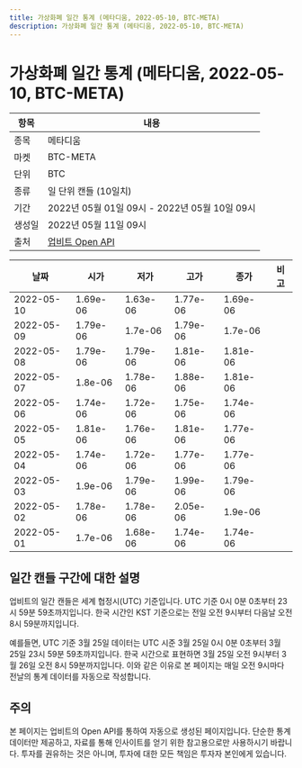 ```yaml
---
title: 가상화폐 일간 통계 (메타디움, 2022-05-10, BTC-META)
description: 가상화폐 일간 통계 (메타디움, 2022-05-10, BTC-META)
---
```



가상화폐 일간 통계 (메타디움, 2022-05-10, BTC-META)
===

|항목|내용|
|--|--|
|종목|메타디움|
|마켓|BTC-META|
|단위|BTC|
|종류|일 단위 캔들 (10일치)|
|기간|2022년 05월 01일 09시 - 2022년 05월 10일 09시|
|생성일|2022년 05월 11일 09시|
|출처|[업비트 Open API](https://docs.upbit.com)|


|날짜|시가|저가|고가|종가|비고|
|--|--|--|--|--|--|
|2022-05-10|1.69e-06|1.63e-06|1.77e-06|1.69e-06|    |
|2022-05-09|1.79e-06|1.7e-06|1.79e-06|1.7e-06|    |
|2022-05-08|1.79e-06|1.79e-06|1.81e-06|1.81e-06|    |
|2022-05-07|1.8e-06|1.78e-06|1.88e-06|1.81e-06|    |
|2022-05-06|1.74e-06|1.72e-06|1.75e-06|1.74e-06|    |
|2022-05-05|1.81e-06|1.76e-06|1.81e-06|1.77e-06|    |
|2022-05-04|1.74e-06|1.72e-06|1.77e-06|1.77e-06|    |
|2022-05-03|1.9e-06|1.79e-06|1.99e-06|1.79e-06|    |
|2022-05-02|1.78e-06|1.78e-06|2.05e-06|1.9e-06|    |
|2022-05-01|1.7e-06|1.68e-06|1.74e-06|1.74e-06|    |


일간 캔들 구간에 대한 설명
---


업비트의 일간 캔들은 세계 협정시(UTC) 기준입니다. 
UTC 기준 0시 0분 0초부터 23시 59분 59초까지입니다. 
한국 시간인 KST 기준으로는 전일 오전 9시부터 다음날 오전 8시 59분까지입니다. 


예를들면, UTC 기준 3월 25일 데이터는 UTC 시준 3월 25일 0시 0분 0초부터 3월 25일 23시 59분 59초까지입니다. 
한국 시간으로 표현하면 3월 25일 오전 9시부터 3월 26일 오전 8시 59분까지입니다. 
이와 같은 이유로 본 페이지는 매일 오전 9시마다 전날의 통계 데이터를 자동으로 작성합니다. 


주의
---


본 페이지는 업비트의 Open API를 통하여 자동으로 생성된 페이지입니다. 
단순한 통계 데이터만 제공하고, 자료를 통해 인사이트를 얻기 위한 참고용으로만 사용하시기 바랍니다. 
투자를 권유하는 것은 아니며, 투자에 대한 모든 책임은 투자자 본인에게 있습니다. 
